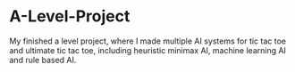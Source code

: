 # A-Level-Project
My finished a level project, where I made multiple AI systems for tic tac toe and ultimate tic tac toe, including heuristic minimax AI, machine learning AI and rule based AI.
